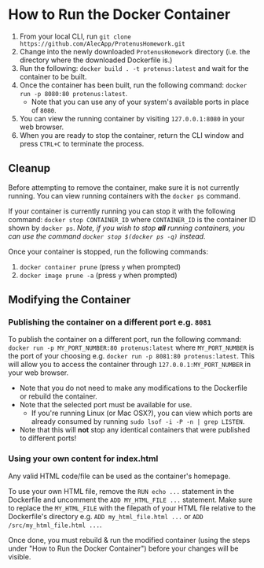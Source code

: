 # How to Run the Docker Container
1. From your local CLI, run `git clone https://github.com/AlecApp/ProtenusHomework.git`
2. Change into the newly downloaded `ProtenusHomework` directory (i.e. the directory where the downloaded Dockerfile is.)
3. Run the following: `docker build . -t protenus:latest` and wait for the container to be built.
4. Once the container has been built, run the following command: `docker run -p 8080:80 protenus:latest`.
    - Note that you can use any of your system's available ports in place of `8080`.
5. You can view the running container by visiting `127.0.0.1:8080` in your web browser.
6. When you are ready to stop the container, return the CLI window and press `CTRL+C` to terminate the process.


## Cleanup
Before attempting to remove the container, make sure it is not currently running. You can view running containers with the `docker ps` command.

If your container is currently running you can stop it with the following command: `docker stop CONTAINER_ID` where `CONTAINER_ID` is the container ID shown by `docker ps`.
*Note, if you wish to stop **all** running containers, you can use the command `docker stop $(docker ps -q)` instead.*

Once your container is stopped, run the following commands:
1. `docker container prune` (press `y` when prompted)
2. `docker image prune -a` (press `y` when prompted)


## Modifying the Container

### Publishing the container on a different port e.g. `8081`
To publish the container on a different port, run the following command: `docker run -p MY_PORT_NUMBER:80 protenus:latest` where `MY_PORT_NUMBER` is the port of your choosing e.g. `docker run -p 8081:80 protenus:latest`. This will allow you to access the container through `127.0.0.1:MY_PORT_NUMBER` in your web browser.

* Note that you do not need to make any modifications to the Dockerfile or rebuild the container.
* Note that the selected port must be available for use.
    - If you're running Linux (or Mac OSX?), you can view which ports are already consumed by running `sudo lsof -i -P -n | grep LISTEN`.
* Note that this will **not** stop any identical containers that were published to different ports!


### Using your own content for index.html
Any valid HTML code/file can be used as the container's homepage.

To use your own HTML file, remove the `RUN echo ...` statement in the Dockerfile and uncomment the `ADD MY_HTML_FILE ...` statement. Make sure to replace the `MY_HTML_FILE` with the filepath of your HTML file relative to the Dockerfile's directory e.g. `ADD my_html_file.html ...` or `ADD /src/my_html_file.html ...`.

Once done, you must rebuild & run the modified container (using the steps under "How to Run the Docker Container") before your changes will be visible.